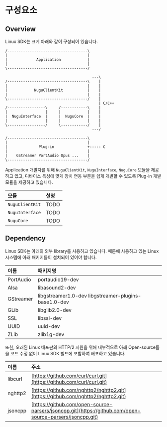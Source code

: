# 구성요소

## Overview

Linux SDK는 크게 아래와 같이 구성되어 있습니다.

```text
/------------------------------------\
|                                    |
|             Application            |
|                                    |
\------------------------------------/

                                       ---\
/------------------------------------\    |
|                                    |    |
|            NuguClientKit           |    |
|                                    |    |
\------------------------------------/    |
                                          | C/C++
/-----------------\     /------------\    |
|                 |     |            |    |
|  NuguInterface  |     |  NuguCore  |    |
|                 |     |            |    |
\-----------------/     \------------/    |
                                       ---/

/------------------------------------\
|                                    |
|              Plug-in               +----- C
|                                    |
|    GStreamer PortAudio Opus ...    |
\------------------------------------/
```

Application 개발자를 위해 `NuguClientKit`, `NuguInterface`, `NuguCore` 모듈을 제공하고 있고, 디바이스 특성에 맞게 장치 연동 부분을 쉽게 개발할 수 있도록 Plug-in 개발 모듈을 제공하고 있습니다.

| 모듈 | 설명 |
| :--- | :--- |
| `NuguClientKit` | TODO |
| `NuguInterface` | TODO |
| `NuguCore` | TODO |

## Dependency

Linux SDK는 아래의 외부 library를 사용하고 있습니다. 때문에 사용하고 있는 Linux 시스템에 아래 패키지들이 설치되어 있어야 합니다.

| 이름 | 패키지명 |
| :--- | :--- |
| PortAudio | portaudio19-dev |
| Alsa | libasound2-dev |
| GStreamer | libgstreamer1.0-dev libgstreamer-plugins-base1.0-dev |
| GLib | libglib2.0-dev |
| SSL | libssl-dev |
| UUID | uuid-dev |
| ZLib | zlib1g-dev |

또한, 오래된 Linux 배포판의 HTTP/2 지원을 위해 내부적으로 아래 Open-source들을 코드 수정 없이 Linux SDK 빌드에 포함하여 배포하고 있습니다.

| 이름 | 주소 |
| :--- | :--- |
| libcurl | [https://github.com/curl/curl.git](https://github.com/curl/curl.git) |
| nghttp2 | [https://github.com/nghttp2/nghttp2.git](https://github.com/nghttp2/nghttp2.git) |
| jsoncpp | [https://github.com/open-source-parsers/jsoncpp.git](https://github.com/open-source-parsers/jsoncpp.git) |





